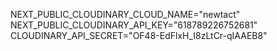NEXT_PUBLIC_CLOUDINARY_CLOUD_NAME="newtact"
NEXT_PUBLIC_CLOUDINARY_API_KEY="618789226752681"
CLOUDINARY_API_SECRET="OF48-EdFlxH_I8zLtCr-qIAAEB8"
